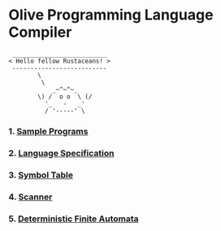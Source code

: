 # Olive Programming Language Compiler

```
 __________________________
< Hello fellow Rustaceans! >
 --------------------------
        \
         \
            _~^~^~_
        \) /  o o  \ (/
          '_   -   _'
          / '-----' \
```

### 1. [Sample Programs](1)

### 2. [Language Specification](2)

### 3. [Symbol Table](3)

### 4. [Scanner](4)

### 5. [Deterministic Finite Automata](5)
